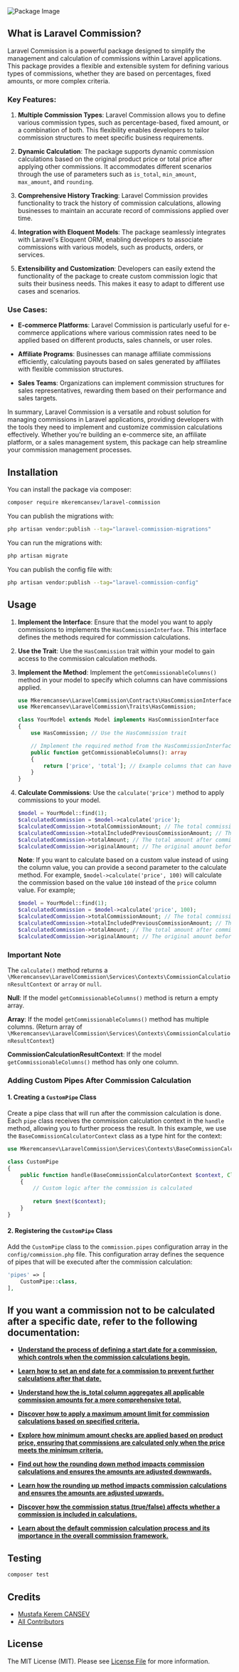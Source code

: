 
<picture>
  <source media="(prefers-color-scheme: dark)" srcset="https://banners.beyondco.de/Laravel%20Commission.png?theme=dark&packageManager=composer+require&packageName=mkeremcansev%2Flaravel-commission&pattern=architect&style=style_1&description=A+flexible+package+to+calculate+and+log+commissions+in+Laravel.&md=1&showWatermark=1&fontSize=100px&images=receipt-tax">
  <source media="(prefers-color-scheme: light)" srcset="https://banners.beyondco.de/Laravel%20Commission.png?theme=light&packageManager=composer+require&packageName=mkeremcansev%2Flaravel-commission&pattern=architect&style=style_1&description=A+flexible+package+to+calculate+and+log+commissions+in+Laravel.&md=1&showWatermark=1&fontSize=100px&images=receipt-tax">
  <img alt="Package Image" src="https://banners.beyondco.de/Laravel%20Commission.png?theme=light&packageManager=composer+require&packageName=mkeremcansev%2Flaravel-commission&pattern=architect&style=style_1&description=A+flexible+package+to+calculate+and+log+commissions+in+Laravel.&md=1&showWatermark=1&fontSize=100px&images=receipt-tax">
</picture>


## What is Laravel Commission?

Laravel Commission is a powerful package designed to simplify the management and calculation of commissions within Laravel applications. This package provides a flexible and extensible system for defining various types of commissions, whether they are based on percentages, fixed amounts, or more complex criteria.

### Key Features:

1. **Multiple Commission Types**: Laravel Commission allows you to define various commission types, such as percentage-based, fixed amount, or a combination of both. This flexibility enables developers to tailor commission structures to meet specific business requirements.

2. **Dynamic Calculation**: The package supports dynamic commission calculations based on the original product price or total price after applying other commissions. It accommodates different scenarios through the use of parameters such as `is_total`, `min_amount`, `max_amount`, and `rounding`.

3. **Comprehensive History Tracking**: Laravel Commission provides functionality to track the history of commission calculations, allowing businesses to maintain an accurate record of commissions applied over time.

4. **Integration with Eloquent Models**: The package seamlessly integrates with Laravel's Eloquent ORM, enabling developers to associate commissions with various models, such as products, orders, or services.

5. **Extensibility and Customization**: Developers can easily extend the functionality of the package to create custom commission logic that suits their business needs. This makes it easy to adapt to different use cases and scenarios.

### Use Cases:

- **E-commerce Platforms**: Laravel Commission is particularly useful for e-commerce applications where various commission rates need to be applied based on different products, sales channels, or user roles.

- **Affiliate Programs**: Businesses can manage affiliate commissions efficiently, calculating payouts based on sales generated by affiliates with flexible commission structures.

- **Sales Teams**: Organizations can implement commission structures for sales representatives, rewarding them based on their performance and sales targets.

In summary, Laravel Commission is a versatile and robust solution for managing commissions in Laravel applications, providing developers with the tools they need to implement and customize commission calculations effectively. Whether you're building an e-commerce site, an affiliate platform, or a sales management system, this package can help streamline your commission management processes.


## Installation


You can install the package via composer:

```bash
composer require mkeremcansev/laravel-commission
```

You can publish the migrations with:

```bash
php artisan vendor:publish --tag="laravel-commission-migrations"
```

You can run the migrations with:
```bash
php artisan migrate
```

You can publish the config file with:

```bash
php artisan vendor:publish --tag="laravel-commission-config"
```

## Usage

1. **Implement the Interface**: Ensure that the model you want to apply commissions to implements the `HasCommissionInterface`. This interface defines the methods required for commission calculations.

2. **Use the Trait**: Use the `HasCommission` trait within your model to gain access to the commission calculation methods.

3. **Implement the Method**: Implement the `getCommissionableColumns()` method in your model to specify which columns can have commissions applied.

   ```php
   use Mkeremcansev\LaravelCommission\Contracts\HasCommissionInterface;
   use Mkeremcansev\LaravelCommission\Traits\HasCommission;

   class YourModel extends Model implements HasCommissionInterface
   {
       use HasCommission; // Use the HasCommission trait

       // Implement the required method from the HasCommissionInterface
       public function getCommissionableColumns(): array
       {
           return ['price', 'total']; // Example columns that can have commissions applied
       }
   }
   ```
   
4. **Calculate Commissions**: Use the `calculate('price')` method to apply commissions to your model.

   ```php
   $model = YourModel::find(1);
   $calculatedCommission = $model->calculate('price');
   $calculatedCommission->totalCommissionAmount; // The total commission amount applied
   $calculatedCommission->totalIncludedPreviousCommissionAmount; // The total amount including previous commissions
   $calculatedCommission->totalAmount; // The total amount after commissions
   $calculatedCommission->originalAmount; // The original amount before commissions
   ```
   **Note**: If you want to calculate based on a custom value instead of using the column value, you can provide a second parameter to the calculate method. For example, `$model->calculate('price', 100)` will calculate the commission based on the value `100` instead of the `price` column value. For example;
    
    ```php
    $model = YourModel::find(1);
    $calculatedCommission = $model->calculate('price', 100);
    $calculatedCommission->totalCommissionAmount; // The total commission amount applied
    $calculatedCommission->totalIncludedPreviousCommissionAmount; // The total amount including previous commissions
    $calculatedCommission->totalAmount; // The total amount after commissions
    $calculatedCommission->originalAmount; // The original amount before commissions
    ```


###  Important Note

The `calculate()` method returns a `\Mkeremcansev\LaravelCommission\Services\Contexts\CommissionCalculationResultContext` or `array` or `null`.

**Null**: If the model `getCommissionableColumns()` method is return a empty array.

**Array**: If the model `getCommissionableColumns()` method has multiple columns. (Return array of `\Mkeremcansev\LaravelCommission\Services\Contexts\CommissionCalculationResultContext`)

**CommissionCalculationResultContext**: If the model `getCommissionableColumns()` method has only one column.


### Adding Custom Pipes After Commission Calculation

#### 1. Creating a `CustomPipe` Class

Create a pipe class that will run after the commission calculation is done. Each `pipe` class receives the commission calculation context in the `handle` method, allowing you to further process the result. In this example, we use the `BaseCommissionCalculatorContext` class as a type hint for the context:

```php
use Mkeremcansev\LaravelCommission\Services\Contexts\BaseCommissionCalculatorContext;

class CustomPipe
{
    public function handle(BaseCommissionCalculatorContext $context, Closure $next)
    {
        // Custom logic after the commission is calculated
        
        return $next($context);
    }
}
```

#### 2. Registering the `CustomPipe` Class

Add the `CustomPipe` class to the `commission.pipes` configuration array in the `config/commission.php` file. This configuration array defines the sequence of pipes that will be executed after the commission calculation:

```php
'pipes' => [
    CustomPipe::class,
],
```


## If you want a commission not to be calculated after a specific date, refer to the following documentation:

- **[Understand the process of defining a start date for a commission, which controls when the commission calculations begin.](docs/commission-with-start-date.md)**


- **[Learn how to set an end date for a commission to prevent further calculations after that date.](docs/commission-with-end-date.md)**


- **[Understand how the is_total column aggregates all applicable commission amounts for a more comprehensive total.](docs/commission-with-is-total.md)**


- **[Discover how to apply a maximum amount limit for commission calculations based on specified criteria.](docs/commission-with-max-amount.md)**


- **[Explore how minimum amount checks are applied based on product price, ensuring that commissions are calculated only when the price meets the minimum criteria.](docs/commission-with-min-amount.md)**


- **[Find out how the rounding down method impacts commission calculations and ensures the amounts are adjusted downwards.](docs/commission-with-rounding-down.md)**


- **[Learn how the rounding up method impacts commission calculations and ensures the amounts are adjusted upwards.](docs/commission-with-rounding-up.md)**



- **[Discover how the commission status (true/false) affects whether a commission is included in calculations.](docs/commission-with-status.md)**


- **[Learn about the default commission calculation process and its importance in the overall commission framework.](docs/default-commission-calculation.md)**


## Testing

```bash
composer test
```

## Credits

- [Mustafa Kerem CANSEV](https://github.com/mkeremcansev)
- [All Contributors](../../contributors)

## License

The MIT License (MIT). Please see [License File](LICENSE.md) for more information.
